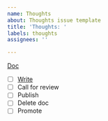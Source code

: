 ```yaml
---
name: Thoughts
about: Thoughts issue template
title: 'Thoughts: '
labels: thoughts
assignees: ''

---
```


[Doc]()

- [ ] [Write]([template]())
- [ ] Call for review
- [ ] Publish
- [ ] Delete doc
- [ ] Promote
